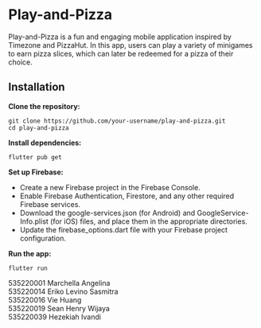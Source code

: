 # Play-and-Pizza
Play-and-Pizza is a fun and engaging mobile application inspired by Timezone and PizzaHut. In this app, users can play a variety of minigames to earn pizza slices, which can later be redeemed for a pizza of their choice.

## Installation
**Clone the repository:**
```
git clone https://github.com/your-username/play-and-pizza.git
cd play-and-pizza
```

**Install dependencies:**
```
flutter pub get
```

**Set up Firebase:**
- Create a new Firebase project in the Firebase Console.
- Enable Firebase Authentication, Firestore, and any other required Firebase services.
- Download the google-services.json (for Android) and GoogleService-Info.plist (for iOS) files, and place them in the appropriate directories.
- Update the firebase_options.dart file with your Firebase project configuration.

**Run the app:**
```
flutter run
```

535220001 Marchella Angelina<br>
535220014 Eriko Levino Sasmitra<br>
535220016 Vie Huang<br>
535220019 Sean Henry Wijaya<br>
535220039 Hezekiah Ivandi<br>
